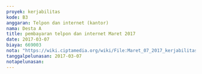 ```yaml
---
proyek: kerjabilitas
kode: B3
anggaran: Telpon dan internet (kantor)
nama: Desta A
title: pembayaran telpon dan internet Maret 2017
date: 2017-03-07
biaya: 669003
nota: "https://wiki.ciptamedia.org/wiki/File:Maret_07_2017_kerjabilitas_B3_tagihan_telpon%26internet_desta.jpg"
tanggalpelunasan: 2017-03-07
notapelunasan:
---
```

